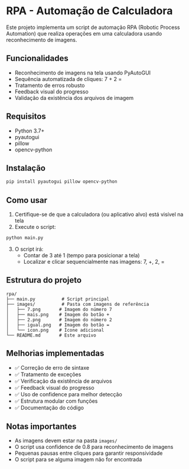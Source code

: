# RPA - Automação de Calculadora

Este projeto implementa um script de automação RPA (Robotic Process Automation) que realiza operações em uma calculadora usando reconhecimento de imagens.

## Funcionalidades

- Reconhecimento de imagens na tela usando PyAutoGUI
- Sequência automatizada de cliques: 7 + 2 =
- Tratamento de erros robusto
- Feedback visual do progresso
- Validação da existência dos arquivos de imagem

## Requisitos

- Python 3.7+
- pyautogui
- pillow
- opencv-python

## Instalação

```bash
pip install pyautogui pillow opencv-python
```

## Como usar

1. Certifique-se de que a calculadora (ou aplicativo alvo) está visível na tela
2. Execute o script:

```bash
python main.py
```

3. O script irá:
   - Contar de 3 até 1 (tempo para posicionar a tela)
   - Localizar e clicar sequencialmente nas imagens: 7, +, 2, =

## Estrutura do projeto

```
rpa/
├── main.py          # Script principal
├── images/          # Pasta com imagens de referência
│   ├── 7.png       # Imagem do número 7
│   ├── mais.png    # Imagem do botão +
│   ├── 2.png       # Imagem do número 2
│   ├── igual.png   # Imagem do botão =
│   └── icon.png    # Ícone adicional
└── README.md       # Este arquivo
```

## Melhorias implementadas

- ✅ Correção de erro de sintaxe
- ✅ Tratamento de exceções
- ✅ Verificação da existência de arquivos
- ✅ Feedback visual do progresso
- ✅ Uso de confidence para melhor detecção
- ✅ Estrutura modular com funções
- ✅ Documentação do código

## Notas importantes

- As imagens devem estar na pasta `images/`
- O script usa confidence de 0.8 para reconhecimento de imagens
- Pequenas pausas entre cliques para garantir responsividade
- O script para se alguma imagem não for encontrada
